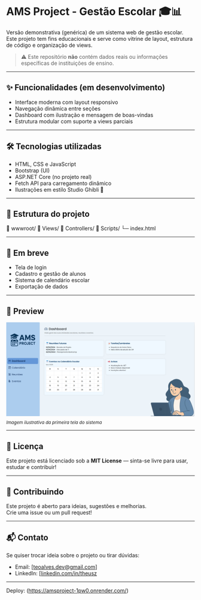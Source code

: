 # AMS Project - Gestão Escolar 🎓📊

Versão demonstrativa (genérica) de um sistema web de gestão escolar.  
Este projeto tem fins educacionais e serve como vitrine de layout, estrutura de código e organização de views.

> ⚠️ Este repositório **não** contém dados reais ou informações específicas de instituições de ensino.

---

## ✨ Funcionalidades (em desenvolvimento)

- Interface moderna com layout responsivo
- Navegação dinâmica entre seções
- Dashboard com ilustração e mensagem de boas-vindas
- Estrutura modular com suporte a views parciais

---

## 🛠️ Tecnologias utilizadas

- HTML, CSS e JavaScript
- Bootstrap (UI)
- ASP.NET Core (no projeto real)
- Fetch API para carregamento dinâmico
- Ilustrações em estilo Studio Ghibli 💙

---

## 📂 Estrutura do projeto

📁 wwwroot/ 📁 Views/ 📁 Controllers/ 📁 Scripts/ └─ index.html


---

## 🚧 Em breve

- Tela de login
- Cadastro e gestão de alunos
- Sistema de calendário escolar
- Exportação de dados

---

## 📸 Preview

![Preview](preview.jpg)  
<sub>*Imagem ilustrativa da primeira tela do sistema*</sub>

---

## 📄 Licença

Este projeto está licenciado sob a **MIT License** — sinta-se livre para usar, estudar e contribuir!

---

## 🤝 Contribuindo

Este projeto é aberto para ideias, sugestões e melhorias.  
Crie uma issue ou um pull request!

---

## 📬 Contato

Se quiser trocar ideia sobre o projeto ou tirar dúvidas:
- Email: [teoalves.dev@gmail.com]
- LinkedIn: [[linkedin.com/in/theusz](https://www.linkedin.com/in/theusz/)

---
Deploy: (https://amsproject-1pw0.onrender.com/)
